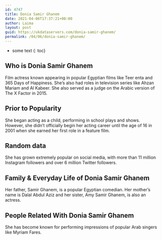 ```yaml
---
id: 4747
title: Donia Samir Ghanem
date: 2021-04-06T17:37:21+00:00
author: Laima
layout: post
guid: https://ukdataservers.com/donia-samir-ghanem/
permalink: /04/06/donia-samir-ghanem/
---
```


* some text
{: toc}


## Who is Donia Samir Ghanem
                  
                  
                  
Film actress known appearing in popular Egyptian films like Teer enta and 365 Days of Happiness. She&#8217;s also had roles in television series like Ahzan Mariam and Al Kabeer. She also served as a judge on the Arabic version of The X Factor in 2015.
                  
              
            
              
            
                
                
                
## Prior to Popularity
                  
                  
                  
She began acting as a child, performing in school plays and shows. However, she didn&#8217;t officially begin her acting career until the age of 16 in 2001 when she earned her first role in a feature film.
                  
              
            
              
            
                
                
                
## Random data
                  
                  
                  
She has grown extremely popular on social media, with more than 11 million Instagram followers and over 6 million Twitter followers.
                  
              
            
              
            
                
                
                
## Family & Everyday Life of Donia Samir Ghanem
                  
                  
                  
Her father, Samir Ghanem, is a popular Egyptian comedian. Her mother&#8217;s name is Dalal Abdul Aziz and her sister, Amy Samir Ghanem, is also an actress.
                  
              
            
              
            
                
                
                
## People Related With Donia Samir Ghanem
                  
                  
                  
She has become known for performing impressions of popular Arab singers like Myriam Fares.
                  
              
            
              
            
                
              
            
              
              
            
            
              
            
          
          
          